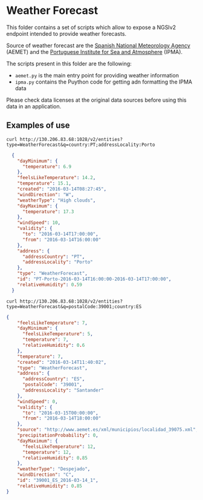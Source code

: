 # Weather Forecast

This folder contains a set of scripts which allow to expose a NGSIv2 endpoint intended to provide weather forecasts.

Source of weather forecast are the [Spanish National Meteorology Agency](http://aemet.es) (AEMET) 
and the [Portuguese Institute for Sea and Atmosphere](http://ipma.pt) (IPMA).

The scripts present in this folder are the following:

* `aemet.py` is the main entry point for providing weather information
* `ipma.py` contains the Puython code for getting adn formatting the IPMA data

Please check data licenses at the original data sources before using this data in an application. 

## Examples of use

```
curl http://130.206.83.68:1028/v2/entities?type=WeatherForecast&q=country:PT;addressLocality:Porto
```

```json
  {
    "dayMinimum": {
      "temperature": 6.9
    },
    "feelsLikeTemperature": 14.2,
    "temperature": 15.1,
    "created": "2016-03-14T08:27:45",
    "windDirection": "W",
    "weatherType": "High clouds",
    "dayMaximum": {
      "temperature": 17.3
    },
    "windSpeed": 10,
    "validity": {
      "to": "2016-03-14T17:00:00",
      "from": "2016-03-14T16:00:00"
    },
    "address": {
      "addressCountry": "PT",
      "addressLocality": "Porto"
    },
    "type": "WeatherForecast",
    "id": "PT-Porto-2016-03-14T16:00:00-2016-03-14T17:00:00",
    "relativeHumidity": 0.59
  }
```  

  
```
curl http://130.206.83.68:1028/v2/entities?type=WeatherForecast&q=postalCode:39001;country:ES
```

```json
{
    "feelsLikeTemperature": 7,
    "dayMinimum": {
      "feelsLikeTemperature": 5,
      "temperature": 7,
      "relativeHumidity": 0.6
    },
    "temperature": 7,
    "created": "2016-03-14T11:40:02",
    "type": "WeatherForecast",
    "address": {
      "addressCountry": "ES",
      "postalCode": "39001",
      "addressLocality": "Santander"
    },
    "windSpeed": 0,
    "validity": {
      "to": "2016-03-15T00:00:00",
      "from": "2016-03-14T18:00:00"
    },
    "source": "http://www.aemet.es/xml/municipios/localidad_39075.xml",
    "precipitationProbability": 0,
    "dayMaximum": {
      "feelsLikeTemperature": 12,
      "temperature": 12,
      "relativeHumidity": 0.85
    },
    "weatherType": "Despejado",
    "windDirection": "C",
    "id": "39001_ES_2016-03-14_1",
    "relativeHumidity": 0.85
}
```